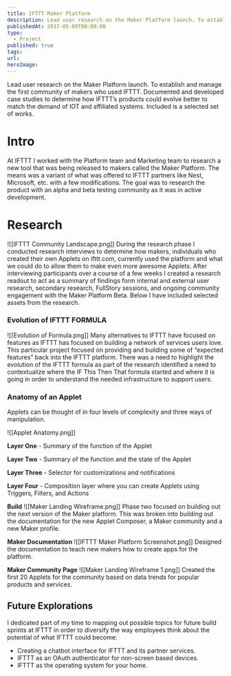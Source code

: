 ```yaml
---
title: IFTTT Maker Platform
description: Lead user research on the Maker Platform launch. To establish and manage the first community of makers who used IFTTT. Documented and developed case studies to determine how IFTTT’s products could evolve better to match the demand of IOT and affiliated systems. Included is a selected set of works.
publishedAt: 2017-05-09T00:00:00
type:
  - Project
published: true
tags: 
url: 
heroImage:
---
```

Lead user research on the Maker Platform launch. To establish and manage the first community of makers who used IFTTT. Documented and developed case studies to determine how IFTTT’s products could evolve better to match the demand of IOT and affiliated systems. Included is a selected set of works.

# Intro

At IFTTT I worked with the Platform team and Marketing team to research a new tool that was being released to makers called the Maker Platform. The means was a variant of what was offered to IFTTT partners like Nest, Microsoft, etc. with a few modifications. The goal was to research the product with an alpha and beta testing community as it was in active development.

# Research
![[IFTTT Community Landscape.png]]
During the research phase I conducted research interviews to determine how makers, individuals who created their own Applets on ifttt.com, currently used the platform and what we could do to allow them to make even more awesome Applets. After interviewing participants over a course of a few weeks I created a research readout to act as a summary of findings form internal and external user research, secondary research, FullStory sessions, and ongoing community engagement with the Maker Platform Beta. Below I have included selected assets from the research.


### Evolution of IFTTT FORMULA
![[Evolution of Formula.png]]
Many alternatives to IFTTT have focused on features as IFTTT has focused on building a network of services users love. This particular project focused on providing and building some of “expected features” back into the IFTTT platform. There was a need to highlight the evolution of the IFTTT formula as part of the research identified a need to contextualize where the IF This Then That formula started and where it is going in order to understand the needed infrastructure to support users.  

### Anatomy of an Applet

Applets can be thought of in four levels of complexity and three ways of manipulation.  

![[Applet Anatomy.png]]

**Layer One** - Summary of the function of the Applet

**Layer Two** - Summary of the function and the state of the Applet

**Layer Three** - Selector for customizations and notifications

**Layer Four** - Composition layer where you can create Applets using Triggers, Filters, and Actions

**Build**
![[Maker Landing Wireframe.png]]
Phase two focused on building out the next version of the Maker platform. This was broken into building out the documentation for the new Applet Composer, a Maker community and a new Maker profile.




**Maker Documentation**
![[IFTTT Maker Platform Screenshot.png]]
Designed the documentation to teach new makers how to create apps for the platform.


**Maker Community Page**
![[Maker Landing Wireframe 1.png]]
Created the first 20 Applets for the community based on data trends for popular products and services.


## Future Explorations

I dedicated part of my time to mapping out possible topics for future build sprints at IFTTT in order to diversify the way employees think about the potential of what IFTTT could become:

- Creating a chatbot interface for IFTTT and its partner services.
- IFTTT as an OAuth authenticator for non-screen based devices.
- IFTTT as the operating system for your home.